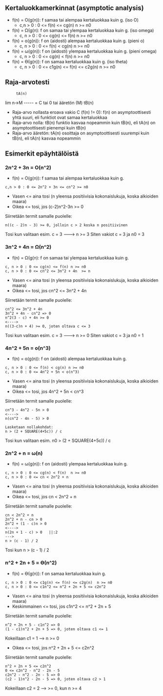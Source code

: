 ## Kertaluokkamerkinnat (asymptotic analysis)

- f(n) = O(g(n)): f samaa tai alempaa kertaluokkaa kuin g. (iso O)
    - c,n > 0 : 0 <= f(n) <= cg(n)   n >= n0
- f(n) = Ω(g(n): f on samaa tai ylempaa kertaluokkaa kuin g. (iso omega)
    - c, n > 0 : 0 <= cg(n) <= f(n)    n >= n0
- f(n) = o(g(n)): f on (aidosti) alempaa kertaluokkaa kuin g. (pieni o)
    - c, n > 0 : 0 <= f(n) < cg(n) n >= n0
- f(n) = ω(g(n)): f on (aidosti) ylempaa kertaluokkaa kuin g. (pieni omega)
    - c, n > 0 : 0 <= cg(n) < f(n)  n >= n0
- f(n) = ϴ(g(n)): f on samaa kertaluokkaa kuin g. (iso theta)
    - c, n > 0 : 0 <= c1g(n) <= f(n) <= c2g(n)  n >= n0


## Raja-arvotesti

         tA(n)
lim n->M ----- = C tai 0 tai ääretön (M)
         tB(n)

- Raja-arvo nollasta eroava vakio C (f(n) != 0): f(n) on asymptoottisesti yhtä suuri, eli funktiot ovat samaa kertaluokkaa
- Raja-arvo nolla: tB(n) funktio kasvaa nopeammin kuin tB(n), eli tA(n) on asymptoottisesti pienempi kuin tB(n)
- Raja-arvo ääretön: tA(n) osoittaja on asymptoottisesti suurempi kuin tB(n), eli tA(n) kasvaa nopeammin



## Esimerkit epäyhtälöistä

### 2n^2 + 3n = O(n^2)

- f(n) = O(g(n)): f samaa tai alempaa kertaluokkaa kuin g.

```
c,n > 0 : 0 <= 2n^2 + 3n <= cn^2 >= n0
```

- Vasen <= aina tosi (n yleensa positiivisia kokonaislukuja, koska alkioiden maara)
- Oikea <= tosi, jos (c-2)n^2-3n >= 0

Siirretään termit samalle puolelle:
```
n((c - 2)n - 3) >= 0, jolloin c > 2 koska n positiivinen
```

Tosi kun valitaan esim. c = 3 ---> n >= 3
Siten vakiot c = 3 ja n0 = 3 



### 3n^2 + 4n = Ω(n^2)

- f(n) = Ω(g(n): f on samaa tai ylempaa kertaluokkaa kuin g.

```
c, n > 0 : 0 <= cg(n) <= f(n) n >= n0
c, n > 0 : 0 <= cn^2 <= 3n^2 + 4n  >= n
```

- Vasen <= aina tosi (n yleensa positiivisia kokonaislukuja, koska alkioiden maara)
- Oikea <= tosi, jos cn^2 <= 3n^2 + 4n

Siirretään termit samalle puolelle:
```
cn^2 <= 3n^2 + 4n
3n^2 + 4n - cn^2 => 0
n^2(3 - c) + 4n >= 0
<---->
n((3-c)n + 4) >= 0, joten oltava c <= 3
```

Tosi kun valitaan esim. c = 3 ---> n >= 0
Siten vakiot c = 3 ja n0 = 1



### 4n^2 + 5n = o(n^3)

- f(n) = o(g(n)): f on (aidosti) alempaa kertaluokkaa kuin g.

```
c, n > 0 : 0 <= f(n) < cg(n) n >= n0
c, n > 0 : 0 <= 4n^2 + 5n < o(n^3)
```

- Vasen <= aina tosi (n yleensa positiivisia kokonaislukuja, koska alkioiden maara)
- Oikea <= tosi, jos 4n^2 + 5n < cn^3

Siirretään termit samalle puolelle:
```
cn^3 - 4n^2 - 5n > 0
<---->
n(cn^2 - 4n - 5) > 0

Lasketaan nollakohdat:
n > (2 + SQUARE(4+5c)) / c
```

Tosi kun valitaan esim. n0 > (2 + SQUARE(4+5c)) / c



### 2n^2 + n = ω(n)

- f(n) = ω(g(n)): f on (aidosti) ylempaa kertaluokkaa kuin g.

```
c, n > 0 : 0 <= cg(n) < f(n)  n >= n0
c, n > 0 : 0 <= cn < 2n^2 + n
```

- Vasen <= aina tosi (n yleensa positiivisia kokonaislukuja, koska alkioiden maara)
- Oikea <= tosi, jos cn < 2n^2 + n 

Siirretään termit samalle puolelle:

```
cn < 2n^2 + n
2n^2 + n - cn > 0
2n^2 + (1 - c)n > 0
<---->
n(2n + 1 - c) > 0	||:2
--->
n > (c - 1) / 2
```

Tosi kun n > (c - 1) / 2



### n^2 + 2n + 5 = ϴ(n^2)

- f(n) = ϴ(g(n)): f on samaa kertaluokkaa kuin g.

```
c, n > 0 : 0 <= c1g(n) <= f(n) <= c2g(n)  n >= n0
c, n > 0 : 0 <= c1n^2 <= n^2 + 2n + 5 <= c2n^2
```

- Vasen <= aina tosi (n yleensa positiivisia kokonaislukuja, koska alkioiden maara)
- Keskimmainen <= tosi, jos c1n^2 <= n^2 + 2n + 5


Siirretään termit samalle puolelle:

```
n^2 + 2n + 5 - c1n^2 => 0
(1 - c1)n^2 + 2n + 5 => 0, joten oltava c1 <= 1
```
Kokeillaan c1 = 1 --> n >= 0


- Oikea <= tosi, jos n^2 + 2n + 5 <= c2n^2

Siirretään termit samalle puolelle:

```
n^2 + 2n + 5 <= c2n^2
0 <= c2n^2 - n^2 - 2n - 5
c2n^2 - n^2 - 2n - 5 => 0
(c2 - 1)n^2 - 2n - 5 => 0, joten oltava c2 > 1
```

Kokeillaan c2 = 2 --> >= 0, kun n >= 4
